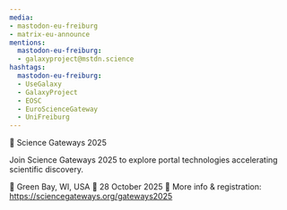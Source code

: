 ```yaml
---
media:
- mastodon-eu-freiburg
- matrix-eu-announce
mentions:
  mastodon-eu-freiburg:
  - galaxyproject@mstdn.science
hashtags:
  mastodon-eu-freiburg:
  - UseGalaxy
  - GalaxyProject
  - EOSC
  - EuroScienceGateway
  - UniFreiburg
---
```

📣 Science Gateways 2025

Join Science Gateways 2025 to explore portal technologies accelerating scientific discovery.

📍 Green Bay, WI, USA
📅 28 October 2025
🔗 More info & registration: https://sciencegateways.org/gateways2025